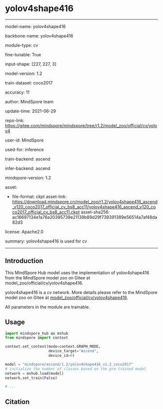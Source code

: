 # yolov4shape416

---

model-name: yolov4shape416

backbone-name: yolov4shape416

module-type: cv

fine-tunable: True

input-shape: [227, 227, 3]

model-version: 1.2

train-dataset: coco2017

accuracy: 11

author: MindSpore team

update-time: 2021-06-29

repo-link: <https://gitee.com/mindspore/mindspore/tree/r1.2/model_zoo/official/cv/yolov4>

user-id: MindSpore

used-for: inference

train-backend: ascend

infer-backend: ascend

mindspore-version: 1.2

asset:

-
    file-format: ckpt
    asset-link: <https://download.mindspore.cn/model_zoo/r1.2/yolov4shape416_ascend_v120_coco2017_official_cv_bs8_acc11/yolov4shape416_ascend_v120_coco2017_official_cv_bs8_acc11.ckpt>
    asset-sha256: ac16697134e1a76a20395739e21139b89d29f739391389e56514a7af48da82d3

license: Apache2.0

summary: yolov4shape416 is used for cv

---

## Introduction

This MindSpore Hub model uses the implementation of yolov4shape416 from the MindSpore model zoo on Gitee at model_zoo/official/cv/yolov4shape416.

yolov4shape416 is a cv network. More details please refer to the MindSpore model zoo on Gitee at [model_zoo/official/cv/yolov4shape416](https://gitee.com/mindspore/mindspore/blob/r1.2/model_zoo/official/cv/yolov4/README.md).

All parameters in the module are trainable.

## Usage

```python
import mindspore_hub as mshub
from mindspore import context

context.set_context(mode=context.GRAPH_MODE,
                    device_target="Ascend",
                    device_id=0)

model = "mindspore/ascend/1.2/yolov4shape416_v1.2_coco2017"
# initialize the number of classes based on the pre-trained model
network = mshub.load(model)
network.set_train(False)

# ...
```

## Citation
